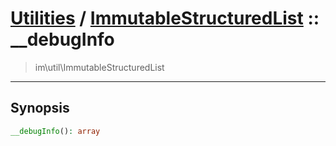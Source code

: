 # [Utilities](util.md) / [ImmutableStructuredList](util-ImmutableStructuredList.md) :: __debugInfo
 > im\util\ImmutableStructuredList
____

## Synopsis
```php
__debugInfo(): array
```
